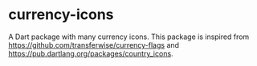 # currency-icons
A Dart package with many currency icons. This package is inspired from https://github.com/transferwise/currency-flags and https://pub.dartlang.org/packages/country_icons.
